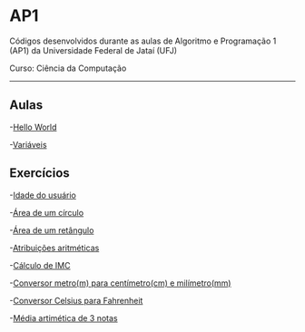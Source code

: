 # AP1
Códigos desenvolvidos durante as aulas de Algoritmo e Programação 1 (AP1) da Universidade Federal de Jataí (UFJ)

Curso: Ciência da Computação

-----------------------------------------------------------------------------------------------------------------
## Aulas

-[Hello World](https://github.com/Schneiderss/AP1/blob/main/hello_world.c)

-[Variáveis](https://github.com/Schneiderss/AP1/blob/main/vari%C3%A1veis.c)

## Exercícios

-[Idade do usuário](https://github.com/Schneiderss/AP1/blob/main/idade%20do%20usu%C3%A1rio.c)

-[Área de um círculo](https://github.com/Schneiderss/AP1/blob/main/area%20de%20um%20circulo.c)

-[Área de um retângulo](https://github.com/Schneiderss/AP1/blob/main/area%20de%20um%20retangulo.c)

-[Atribuições aritméticas](https://github.com/Schneiderss/AP1/blob/main/atribuicoes%20aritmeticas.c)

-[Cálculo de IMC](https://github.com/Schneiderss/AP1/blob/main/calculo%20de%20imc.c)

-[Conversor metro(m) para centímetro(cm) e milímetro(mm)](https://github.com/Schneiderss/AP1/blob/main/conversor%20(m)%20para%20(cm)%20e%20(mm).c)

-[Conversor Celsius para Fahrenheit]()

-[Média artimética de 3 notas]()
